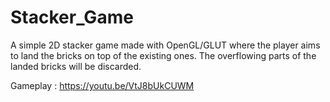 # Stacker_Game
A simple 2D stacker game made with OpenGL/GLUT where the player aims to land the bricks on top of the existing ones. The overflowing parts of the landed bricks will be discarded.

Gameplay : https://youtu.be/VtJ8bUkCUWM

